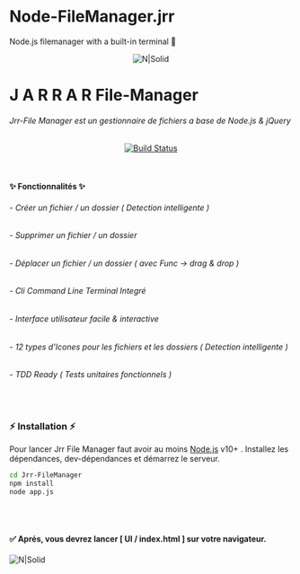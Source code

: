 # Node-FileManager.jrr
Node.js filemanager with a built-in terminal 💎

<center>
	
![N|Solid](https://play-lh.googleusercontent.com/T3PXe2VueW36Xbp8u4GzY2d26X_UxjronzWffWTMgcqLvo_2L41XTEOV7A08R1fCWP4=s180)

</center>


# J A R R A R File-Manager

###### Jrr-File Manager est un gestionnaire de fichiers a base de Node.js & jQuery

<center>
	
[![Build Status](https://travis-ci.org/joemccann/dillinger.svg?branch=master)](https://travis-ci.org/joemccann/dillinger)
	
</center>

<br>

#### ✨ Fonctionnalités ✨
###### - Créer un fichier / un dossier ( Detection intelligente )
###### - Supprimer un fichier / un dossier
###### - Déplacer un fichier / un dossier ( avec Func -> drag & drop )
###### - Cli Command Line *Terminal*  Integré
###### - Interface utilisateur facile & interactive  
###### - 12 types d'Icones pour les fichiers et les dossiers ( Detection intelligente )
###### - TDD Ready ( Tests unitaires fonctionnels )



<br>

### ⚡️ Installation ⚡️

Pour lancer Jrr File Manager faut avoir au moins  [Node.js](https://nodejs.org/) v10+ .
Installez les dépendances, dev-dépendances et démarrez le serveur.

```sh
cd Jrr-FileManager
npm install
node app.js
```
<br>
<br>

#### ✅ Aprés, vous devrez lancer [ UI / index.html ] sur votre navigateur.
![N|Solid](https://www.linkpicture.com/q/Filemanager.png)
